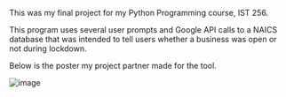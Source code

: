 
This was my final project for my Python Programming course, IST 256. 

This program uses several user prompts and Google API calls to a NAICS database that was intended to tell users
whether a business was open or not during lockdown.

Below is the poster my project partner made for the tool.

![image](https://github.com/jcslawlor/is-it-essential/assets/64178360/40d0364d-c7d7-442b-b237-43e312441008)
